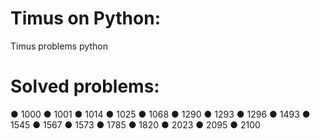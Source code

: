 # Timus on Python:
Timus problems python
# Solved problems:
● 1000
● 1001
● 1014
● 1025
● 1068
● 1290
● 1293
● 1296
● 1493
● 1545
● 1567
● 1573
● 1785
● 1820
● 2023
● 2095
● 2100
